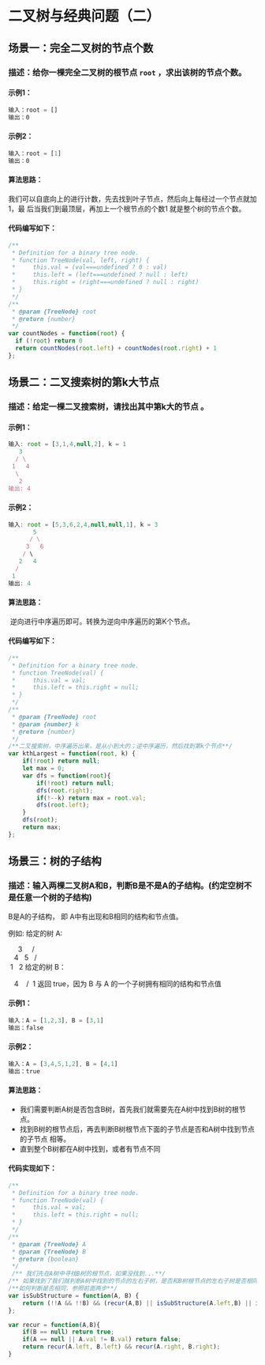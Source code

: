 # 二叉树与经典问题（二）

## 场景一：完全二叉树的节点个数

### 描述：给你一棵**完全二叉树**的根节点 `root` ，求出该树的节点个数。  

#### 示例1：

```javascript
输入：root = []
输出：0
```

#### 示例2：

```javascript
输入：root = [1]
输出：0
```

#### 算法思路：

我们可以⾃底向上的进⾏计数，先去找到叶⼦节点，然后向上每经过⼀个节点就加1，最
后当我们到最顶层，再加上⼀个根节点的个数1 就是整个树的节点个数。

#### 代码编写如下：

```javascript
/**
 * Definition for a binary tree node.
 * function TreeNode(val, left, right) {
 *     this.val = (val===undefined ? 0 : val)
 *     this.left = (left===undefined ? null : left)
 *     this.right = (right===undefined ? null : right)
 * }
 */
/**
 * @param {TreeNode} root
 * @return {number}
 */
var countNodes = function(root) {
  if (!root) return 0
  return countNodes(root.left) + countNodes(root.right) + 1
};
```

## 场景二：二叉搜索树的第k大节点

### 描述：给定一棵二叉搜索树，请找出其中第k大的节点 。  

#### 示例1：

```javascript
输入: root = [3,1,4,null,2], k = 1
   3
  / \
 1   4
  \
   2
输出: 4
```

#### 示例2：

```javascript
输入: root = [5,3,6,2,4,null,null,1], k = 3
       5
      / \
     3   6
    / \
   2   4
  /
 1
输出: 4
```

#### 算法思路：

​	逆向进⾏中序遍历即可。转换为逆向中序遍历的第K个节点。

#### 代码编写如下：

```javascript
/**
 * Definition for a binary tree node.
 * function TreeNode(val) {
 *     this.val = val;
 *     this.left = this.right = null;
 * }
 */
/**
 * @param {TreeNode} root
 * @param {number} k
 * @return {number}
 */
/**二叉搜索树，中序遍历出来，是从小到大的；逆中序遍历，然后找到第k个节点**/
var kthLargest = function(root, k) {
    if(!root) return null;
    let max = 0;
    var dfs = function(root){
        if(!root) return null;
        dfs(root.right);
        if(!--k) return max = root.val;
        dfs(root.left);
    }
    dfs(root);
    return max;
};
```

## 场景三：树的子结构

### 描述：输入两棵二叉树A和B，判断B是不是A的子结构。(约定空树不是任意一个树的子结构)

B是A的子结构， 即 A中有出现和B相同的结构和节点值。

例如:
给定的树 A:

     3
    / \
   4   5
  / \
 1   2
给定的树 B：

   4 
  /
 1
返回 true，因为 B 与 A 的一个子树拥有相同的结构和节点值

#### 示例1：

```javascript
输入：A = [1,2,3], B = [3,1]
输出：false
```

#### 示例2：

```javascript
输入：A = [3,4,5,1,2], B = [4,1]
输出：true
```

#### 算法思路：

- 我们需要判断A树是否包含B树，⾸先我们就需要先在A树中找到B树的根节点。
- 找到B树的根节点后，再去判断B树根节点下⾯的⼦节点是否和A树中找到节点的⼦节点
  相等。
- 直到整个B树都在A树中找到，或者有节点不同

#### 代码实现如下：

```javascript
/**
 * Definition for a binary tree node.
 * function TreeNode(val) {
 *     this.val = val;
 *     this.left = this.right = null;
 * }
 */
/**
 * @param {TreeNode} A
 * @param {TreeNode} B
 * @return {boolean}
 */
 /** 我们先在A树中寻找B树的根节点，如果没找到...**/
/** 如果找到了我们就判断A树中找到的节点的左右子树，是否和B树根节点的左右子树是否相同**/
/**如何判断是否相同，参照前面两步**/
var isSubStructure = function(A, B) {
    return (!!A && !!B) && (recur(A,B) || isSubStructure(A.left,B) || isSubStructure(A.right,B))
};

var recur = function(A,B){
    if(B == null) return true;
    if(A == null || A.val != B.val) return false;
    return recur(A.left, B.left) && recur(A.right, B.right);
}
```

